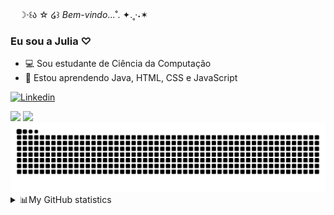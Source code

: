 

ㅤ☽‧꒰ა ☆ ໒꒱ *Bem-vindo*...˚. ✦.˳·˖✶
###  Eu sou a Julia ♡ 

- 💻 Sou estudante de Ciência da Computação
- 📖 Estou aprendendo Java, HTML, CSS e JavaScript

[![Linkedin](https://img.shields.io/badge/LinkedIn-0077B5?style=for-the-badge&logo=linkedin&logoColor=white)](https://www.linkedin.com/in/julia-von-held/)
<div>
<img height="180em" src= "https://github-readme-stats.vercel.app/api?username=juliavhm&show_icons=true&theme=bear" />
<img height="180em"src= "https://github-readme-stats.vercel.app/api/top-langs/?username=juliavhm&hide_progress=true&theme=bear" />
</div>

<div>
 <picture>
  <source media="(prefers-color-scheme: dark)" srcset="https://raw.githubusercontent.com/juliavhm/juliavhm/output/github-contribution-grid-snake-dark.svg">
  <source media="(prefers-color-scheme: light)" srcset="https://raw.githubusercontent.com/juliavhm/juliavhm/output/github-contribution-grid-snake.svg">
  <img alt="github contribution grid snake animation" src="https://raw.githubusercontent.com/juliavhm/juliavhm/output/github-contribution-grid-snake.svg">
</picture>
<details>
<summary>📊My GitHub statistics</summary>
